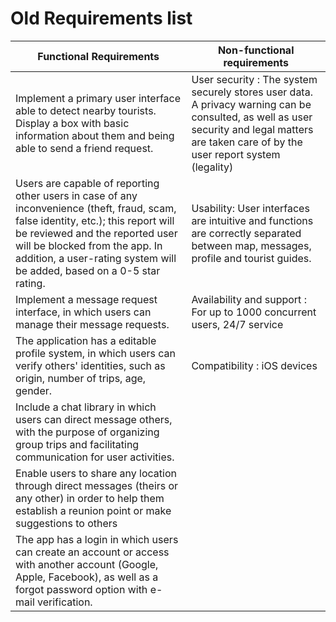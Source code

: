 # Old Requirements list 

| Functional Requirements | Non-functional requirements | 
| --------------------| ---------------|
| Implement a primary user interface able to detect nearby tourists. Display a box with basic information about them and being able to send a friend request. | User security : The system securely stores user data. A privacy warning can be consulted, as well as user security and legal matters are taken care of by the user report system (legality) | 
|Users are capable of reporting other users in case of any inconvenience (theft, fraud, scam, false identity, etc.); this report will be reviewed and the reported user will be blocked from the app. In addition, a user-rating system will be added, based on a 0-5 star rating. | Usability: User interfaces are intuitive and functions are correctly separated between map, messages, profile and tourist guides. |  Support and availability: 24/7 for up to 1000 concurrent users. | 
| Implement a message request interface, in which users can manage their message requests. | Availability and support : For up to 1000 concurrent users, 24/7 service | 
| The application has a editable profile system, in which users can verify others' identities, such as origin, number of trips, age, gender. | Compatibility : iOS devices | 
| Include a chat library in which users can direct message others, with the purpose of organizing group trips and facilitating communication for user activities. |
| Enable users to share any location through direct messages (theirs or any other) in order to help them establish a reunion point or make suggestions to others |
| The app has a login in which users can create an account or access with another account (Google, Apple, Facebook), as well as a forgot password option with e-mail verification. | 

